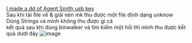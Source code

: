 [I made a dd of Agent Smith usb key](https://ringzer0ctf.com/challenges/20)  
Sau khi tải file về & giải nén mk thu được một file định dạng unknow  
Dùng Strings và mình không thu được gì cả  
kết quả sau khi dùng binwalker và tìm kiếm một hồi thì mình thu được kết quả dưới đây
![image](https://github.com/thieptrans/RingZero/assets/118431215/a68d9d2c-b439-43b8-816c-098a4f0f4ea7)
